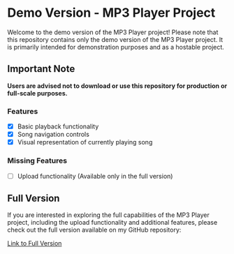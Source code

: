 # Demo Version - MP3 Player Project

Welcome to the demo version of the MP3 Player project!
Please note that this repository contains only the demo version of the MP3 Player project. It is primarily intended for demonstration purposes and as a hostable project. 

## Important Note
**Users are advised not to download or use this repository for production or full-scale purposes.**

### Features
- [x] Basic playback functionality
- [x] Song navigation controls
- [x] Visual representation of currently playing song

### Missing Features
- [ ] Upload functionality (Available only in the full version)

## Full Version
If you are interested in exploring the full capabilities of the MP3 Player project, including the upload functionality and additional features, please check out the full version available on my GitHub repository:

[Link to Full Version](github.com/MiernikA/mp3-player)

